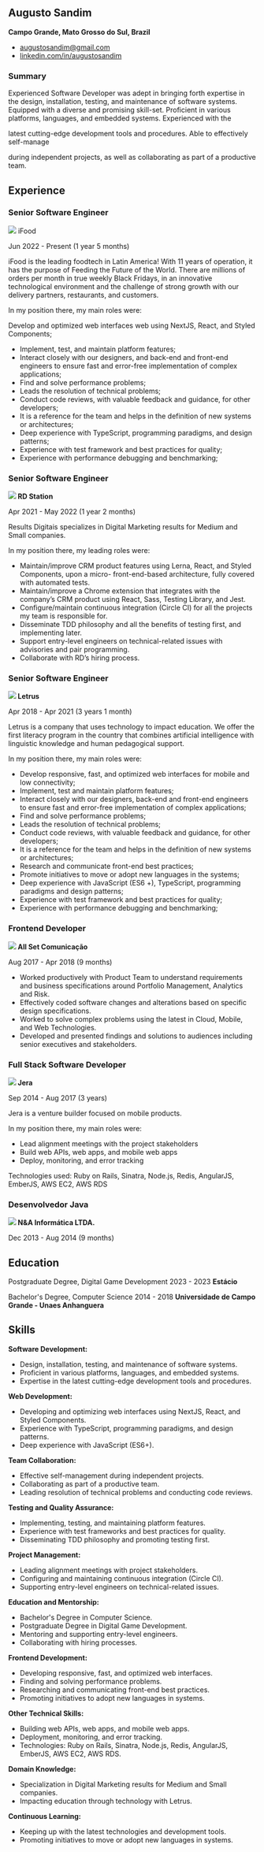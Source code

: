 ## Augusto Sandim 
**Campo Grande, Mato Grosso do Sul, Brazil**

- augustosandim@gmail.com
- [linkedin.com/in/augustosandim](https://www.linkedin.com/in/augustosandim)

### Summary

Experienced Software Developer was adept in bringing forth expertise in the design, installation, testing, and maintenance of software systems. Equipped with a diverse and promising skill-set. Proficient in various platforms, languages, and embedded systems. Experienced with the

latest cutting-edge development tools and procedures. Able to effectively self-manage

during independent projects, as well as collaborating as part of a productive team.

## Experience 

### Senior Software Engineer

![](Aspose.Words.c461f36c-c0e5-4ff7-b5f8-b4b48cdf62a8.001.png)  iFood

Jun 2022 - Present (1 year 5 months)

iFood is the leading foodtech in Latin America! With 11 years of operation, it has the purpose of Feeding the Future of the World. There are millions of orders per month in true weekly Black Fridays, in an innovative technological environment and the challenge of strong growth with our delivery partners, restaurants, and customers.

In my position there, my main roles were:

Develop and optimized web interfaces web using NextJS, React, and Styled Components;

- Implement, test, and maintain platform features;
- Interact closely with our designers, and back-end and front-end engineers to ensure fast and error-free implementation of complex applications;
- Find and solve performance problems;
- Leads the resolution of technical problems;
- Conduct code reviews, with valuable feedback and guidance, for other developers;
- It is a reference for the team and helps in the definition of new systems or architectures;
- Deep experience with TypeScript, programming paradigms, and design patterns;
- Experience with test framework and best practices for quality;
- Experience with performance debugging and benchmarking;

### Senior Software Engineer

**![](Aspose.Words.c461f36c-c0e5-4ff7-b5f8-b4b48cdf62a8.002.png) RD Station**

Apr 2021 - May 2022 (1 year 2 months)

Results Digitais specializes in Digital Marketing results for Medium and Small companies.

In my position there, my leading roles were:

- Maintain/improve CRM product features using Lerna, React, and Styled Components, upon a micro- front-end-based architecture, fully covered with automated tests.
- Maintain/improve a Chrome extension that integrates with the company’s CRM product using React, Sass, Testing Library, and Jest.
- Configure/maintain continuous integration (Circle CI) for all the projects my team is responsible for.
- Disseminate TDD philosophy and all the benefits of testing first, and implementing later.
- Support entry-level engineers on technical-related issues with advisories and pair programming.
- Collaborate with RD’s hiring process.

### Senior Software Engineer 

**![](Aspose.Words.c461f36c-c0e5-4ff7-b5f8-b4b48cdf62a8.003.png) Letrus**

Apr 2018 - Apr 2021 (3 years 1 month)

Letrus is a company that uses technology to impact education. We offer the first literacy program in the country that combines artificial intelligence with linguistic knowledge and human pedagogical support.

In my position there, my main roles were:

- Develop responsive, fast, and optimized web interfaces for mobile and low connectivity;
- Implement, test and maintain platform features;
- Interact closely with our designers, back-end and front-end engineers to ensure fast and error-free implementation of complex applications;
- Find and solve performance problems;
- Leads the resolution of technical problems;
- Conduct code reviews, with valuable feedback and guidance, for other developers;
- It is a reference for the team and helps in the definition of new systems or architectures;
- Research and communicate front-end best practices;
- Promote initiatives to move or adopt new languages in the systems;
- Deep experience with JavaScript (ES6 +), TypeScript, programming paradigms and design patterns;
- Experience with test framework and best practices for quality;
- Experience with performance debugging and benchmarking;

### Frontend Developer 

**![](Aspose.Words.c461f36c-c0e5-4ff7-b5f8-b4b48cdf62a8.004.png) All Set Comunicação**

Aug 2017 - Apr 2018 (9 months)

- Worked productively with Product Team to understand requirements and business specifications around Portfolio Management, Analytics and Risk.
- Effectively coded software changes and alterations based on specific design specifications.
- Worked to solve complex problems using the latest in Cloud, Mobile, and Web Technologies.
- Developed and presented findings and solutions to audiences including senior executives and stakeholders.

### Full Stack Software Developer 

**![](Aspose.Words.c461f36c-c0e5-4ff7-b5f8-b4b48cdf62a8.005.png) Jera**

Sep 2014 - Aug 2017 (3 years)

Jera is a venture builder focused on mobile products.

In my position there, my main roles were:

- Lead alignment meetings with the project stakeholders
- Build web APIs, web apps, and mobile web apps
- Deploy, monitoring, and error tracking

Technologies used: Ruby on Rails, Sinatra, Node.js, Redis, AngularJS, EmberJS, AWS EC2, AWS RDS

### Desenvolvedor Java 

**![](Aspose.Words.c461f36c-c0e5-4ff7-b5f8-b4b48cdf62a8.006.png) N&A Informática LTDA.**

Dec 2013 - Aug 2014 (9 months)

## Education 

Postgraduate Degree, Digital Game Development 
2023 - 2023
**Estácio**


Bachelor's Degree, Computer Science
2014 - 2018
**Universidade de Campo Grande - Unaes Anhanguera**


## Skills 

**Software Development:**
- Design, installation, testing, and maintenance of software systems.
- Proficient in various platforms, languages, and embedded systems.
- Expertise in the latest cutting-edge development tools and procedures.

**Web Development:**
- Developing and optimizing web interfaces using NextJS, React, and Styled Components.
- Experience with TypeScript, programming paradigms, and design patterns.
- Deep experience with JavaScript (ES6+).

**Team Collaboration:**
- Effective self-management during independent projects.
- Collaborating as part of a productive team.
- Leading resolution of technical problems and conducting code reviews.

**Testing and Quality Assurance:**
- Implementing, testing, and maintaining platform features.
- Experience with test frameworks and best practices for quality.
- Disseminating TDD philosophy and promoting testing first.

**Project Management:**
- Leading alignment meetings with project stakeholders.
- Configuring and maintaining continuous integration (Circle CI).
- Supporting entry-level engineers on technical-related issues.

**Education and Mentorship:**
- Bachelor's Degree in Computer Science.
- Postgraduate Degree in Digital Game Development.
- Mentoring and supporting entry-level engineers.
- Collaborating with hiring processes.

**Frontend Development:**
- Developing responsive, fast, and optimized web interfaces.
- Finding and solving performance problems.
- Researching and communicating front-end best practices.
- Promoting initiatives to adopt new languages in systems.

**Other Technical Skills:**
- Building web APIs, web apps, and mobile web apps.
- Deployment, monitoring, and error tracking.
- Technologies: Ruby on Rails, Sinatra, Node.js, Redis, AngularJS, EmberJS, AWS EC2, AWS RDS.

**Domain Knowledge:**
- Specialization in Digital Marketing results for Medium and Small companies.
- Impacting education through technology with Letrus.

**Continuous Learning:**
- Keeping up with the latest technologies and development tools.
- Promoting initiatives to move or adopt new languages in systems.
